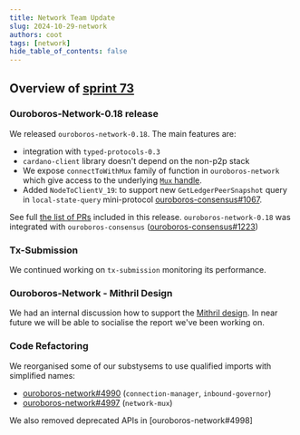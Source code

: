```yaml
---
title: Network Team Update
slug: 2024-10-29-network
authors: coot
tags: [network]
hide_table_of_contents: false
---
```


## Overview of [sprint 73][sprint-73]

### Ouroboros-Network-0.18 release

We released `ouroboros-network-0.18`.  The main features are:

* integration with `typed-protocols-0.3`
* `cardano-client` library doesn't depend on the non-p2p stack
* We expose `connectToWithMux` family of function in `ouroboros-network` which
  give access to the underlying [`Mux` handle][mux-handle].
* Added `NodeToClientV_19`: to support new `GetLedgerPeerSnapshot` query in
  `local-state-query` mini-protocol [ouroboros-consensus#1067].

See full [the list of PRs][ouroboros-network-0.18] included in this release.
`ouroboros-network-0.18` was integrated with `ouroboros-consensus` ([ouroboros-consensus#1223])

### Tx-Submission

We continued working on `tx-submission` monitoring its performance.

### Ouroboros-Network - Mithril Design

We had an internal discussion how to support the [Mithril design][cip#137].  In
near future we will be able to socialise the report we've been working on.

### Code Refactoring

We reorganised some of our substysems to use qualified imports with simplified names:
* [ouroboros-network#4990] (`connection-manager`, `inbound-governor`)
* [ouroboros-network#4997] (`network-mux`)

We also removed deprecated APIs in [ouroboros-network#4998]



[sprint-73]: https://github.com/orgs/IntersectMBO/projects/5/views/1?filterQuery=sprint%3A+%22Sprint+73%22

[cip#137]: https://github.com/cardano-foundation/CIPs/pulls?q=is%3Apr+is%3Aopen+queue

[ouroboros-consensus#1067]: https://github.com/IntersectMBO/ouroboros-consensus/pull/1067
[ouroboros-consensus#1223]: https://github.com/IntersectMBO/ouroboros-consensus/pull/1223

[mux-handle]: https://ouroboros-network.cardano.intersectmbo.org/network-mux/Network-Mux.html#t:Mux
[ouroboros-network-0.18]: https://github.com/orgs/IntersectMBO/projects/5/views/18
[ouroboros-network#4990]: https://github.com/IntersectMBO/ouroboros-network/pull/4990
[ouroboros-network#4997]: https://github.com/IntersectMBO/ouroboros-network/pull/4997
